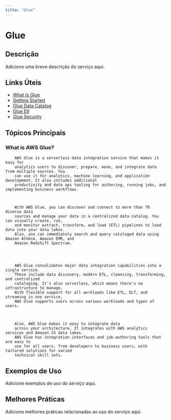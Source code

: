 ```yaml
---
title: "Glue"
---
```


# Glue

## Descrição

Adicione uma breve descrição do serviço aqui.

## Links Úteis

- [What Is Glue](https://docs.aws.amazon.com/glue/latest/dg/what-is-glue.html)
- [Getting Started](https://docs.aws.amazon.com/glue/latest/dg/getting-started.html)
- [Glue Data Catalog](https://docs.aws.amazon.com/glue/latest/dg/glue-data-catalog.html)
- [Glue Etl](https://docs.aws.amazon.com/glue/latest/dg/glue-etl.html)
- [Glue Security](https://docs.aws.amazon.com/glue/latest/dg/glue-security.html)

## Tópicos Principais

### What is AWS Glue?


        AWS Glue is a serverless data integration service that makes it easy for
        analytics users to discover, prepare, move, and integrate data from multiple sources. You
        can use it for analytics, machine learning, and application development. It also includes additional 
        productivity and data ops tooling for authoring, running jobs, and implementing business workflows.
    


        With AWS Glue, you can discover and connect to more than 70 diverse data
        sources and manage your data in a centralized data catalog. You can visually create, run,
        and monitor extract, transform, and load (ETL) pipelines to load data into your data lakes.
        Also, you can immediately search and query cataloged data using Amazon Athena, Amazon EMR, and
        Amazon Redshift Spectrum.

    


        AWS Glue consolidates major data integration capabilities into a single service.
        These include data discovery, modern ETL, cleansing, transforming, and centralized
        cataloging. It's also serverless, which means there's no infrastructure to manage. 
        With flexible support for all workloads like ETL, ELT, and streaming in one service,
        AWS Glue supports users across various workloads and types of users.
    


        Also, AWS Glue makes it easy to integrate data
        across your architecture. It integrates with AWS analytics services and Amazon S3 data lakes. 
        AWS Glue has integration interfaces and job-authoring tools that are easy to
        use for all users, from developers to business users, with tailored solutions for varied
        technical skill sets.  
    

## Exemplos de Uso

Adicione exemplos de uso do serviço aqui.

## Melhores Práticas

Adicione melhores práticas relacionadas ao uso do serviço aqui.
